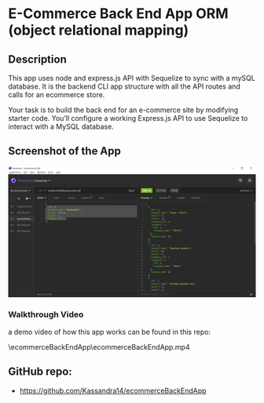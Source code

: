 # E-Commerce Back End App ORM (object relational mapping)

## Description

This app uses node and express.js API with Sequelize to sync with a mySQL database.  It is the backend CLI app structure with all the API routes and calls for an ecommerce store.

Your task is to build the back end for an e-commerce site by modifying starter code. You’ll configure a working Express.js API to use Sequelize to interact with a MySQL database.


## Screenshot of the App

![](2021-05-02-21-02-28.png)


### Walkthrough Video

a demo video of how this app works can be found in this repo:

\ecommerceBackEndApp\ecommerceBackEndApp.mp4


## GitHub repo:

* https://github.com/Kassandra14/ecommerceBackEndApp
